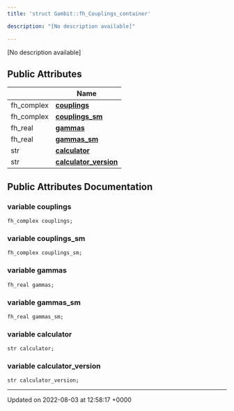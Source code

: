 ```yaml
---
title: 'struct Gambit::fh_Couplings_container'

description: "[No description available]"

---
```









[No description available]

## Public Attributes

|                | Name           |
| -------------- | -------------- |
| fh_complex | **[couplings](/documentation/code/colliderbit/classes/structgambit_1_1fh__couplings__container/#variable-couplings)**  |
| fh_complex | **[couplings_sm](/documentation/code/colliderbit/classes/structgambit_1_1fh__couplings__container/#variable-couplings-sm)**  |
| fh_real | **[gammas](/documentation/code/colliderbit/classes/structgambit_1_1fh__couplings__container/#variable-gammas)**  |
| fh_real | **[gammas_sm](/documentation/code/colliderbit/classes/structgambit_1_1fh__couplings__container/#variable-gammas-sm)**  |
| str | **[calculator](/documentation/code/colliderbit/classes/structgambit_1_1fh__couplings__container/#variable-calculator)**  |
| str | **[calculator_version](/documentation/code/colliderbit/classes/structgambit_1_1fh__couplings__container/#variable-calculator-version)**  |

## Public Attributes Documentation

### variable couplings

```
fh_complex couplings;
```


### variable couplings_sm

```
fh_complex couplings_sm;
```


### variable gammas

```
fh_real gammas;
```


### variable gammas_sm

```
fh_real gammas_sm;
```


### variable calculator

```
str calculator;
```


### variable calculator_version

```
str calculator_version;
```


-------------------------------

Updated on 2022-08-03 at 12:58:17 +0000